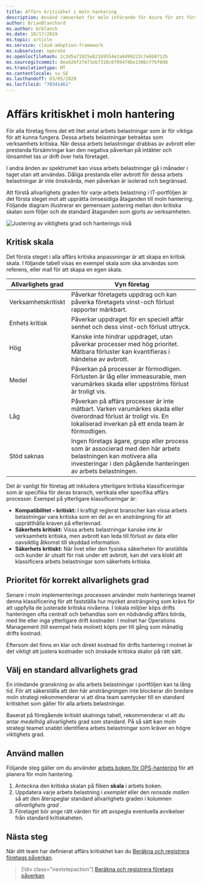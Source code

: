 ```yaml
---
title: Affärs kritiskhet i moln hantering
description: Använd ramverket för moln införande för Azure för att förstå arbets Belastningens kritiskahet och förhindra negativ inverkan på intäkter och lönsamhet.
author: BrianBlanchard
ms.author: brblanch
ms.date: 10/17/2019
ms.topic: article
ms.service: cloud-adoption-framework
ms.subservice: operate
ms.openlocfilehash: 2c3d5a71025e821b9554e2a8d99223c7e6b0712b
ms.sourcegitcommit: 0ea426f2f471eb7310c6f09478be1306cf7bf0d8
ms.translationtype: MT
ms.contentlocale: sv-SE
ms.lasthandoff: 03/05/2020
ms.locfileid: "78341461"
---
```

# <a name="business-criticality-in-cloud-management"></a>Affärs kritiskhet i moln hantering

För alla företag finns det ett litet antal arbets belastningar som är för viktiga för att kunna fungera. Dessa arbets belastningar betraktas som verksamhets kritiska. När dessa arbets belastningar drabbas av avbrott eller prestanda försämringar kan den negativa påverkan på intäkter och lönsamhet tas ur drift över hela företaget.

I andra änden av spektrumet kan vissa arbets belastningar gå i månader i taget utan att användas. Dåliga prestanda eller avbrott för dessa arbets belastningar är inte önskvärda, men påverkan är isolerad och begränsad.

Att förstå allvarlighets graden för varje arbets belastning i IT-portföljen är det första steget mot att upprätta ömsesidiga åtaganden till moln hantering.
Följande diagram illustrerar en gemensam justering mellan den kritiska skalan som följer och de standard åtaganden som gjorts av verksamheten.

![Justering av viktighets grad och hanterings nivå](../../_images/manage/cloud-criticality-alignment.png)

## <a name="criticality-scale"></a>Kritisk skala

Det första steget i alla affärs kritiska anpassningar är att skapa en kritisk skala. I följande tabell visas en exempel skala som ska användas som referens, eller mall för att skapa en egen skala.

| Allvarlighets grad | Vyn företag |
| --------- | --------- |
| Verksamhetskritiskt |  Påverkar företagets uppdrag och kan påverka företagets vinst-och förlust rapporter märkbart. |
| Enhets kritisk | Påverkar uppdraget för en speciell affär senhet och dess vinst-och förlust uttryck. |
| Hög | Kanske inte hindrar uppdraget, utan påverkar processer med hög prioritet. Mätbara förluster kan kvantifieras i händelse av avbrott. |
| Medel | Påverkan på processer är förmodligen. Förlusten är låg eller immeasurable, men varumärkes skada eller uppströms förlust är troligt vis. |
| Låg | Påverkan på affärs processer är inte mätbart. Varken varumärkes skada eller överordnad förlust är troligt vis. En lokaliserad inverkan på ett enda team är förmodligen. |
| Stöd saknas | Ingen företags ägare, grupp eller process som är associerad med den här arbets belastningen kan motivera alla investeringar i den pågående hanteringen av arbets belastningen. |

Det är vanligt för företag att inkludera ytterligare kritiska klassificeringar som är specifika för deras bransch, vertikala eller specifika affärs processer. Exempel på ytterligare klassificeringar är:

- **Kompatibilitet – kritiskt:** I kraftigt reglerat branscher kan vissa arbets belastningar vara kritiska som en del av en ansträngning för att upprätthålla kraven på efterlevnad.
- **Säkerhets kritiskt:** Vissa arbets belastningar kanske inte är verksamhets kritiska, men avbrott kan leda till förlust av data eller oavsiktlig åtkomst till skyddad information.
- **Säkerhets kritiskt:** När livet eller den fysiska säkerheten för anställda och kunder är utsatt för risk under ett avbrott, kan det vara klokt att klassificera arbets belastningar som säkerhets kritiska.

## <a name="importance-of-accurate-criticality"></a>Prioritet för korrekt allvarlighets grad

Senare i moln implementerings processen använder moln hanterings teamet denna klassificering för att fastställa hur mycket ansträngning som krävs för att uppfylla de justerade kritiska nivåerna. I lokala miljöer köps drifts hanteringen ofta centralt och behandlas som en nödvändig affärs börda, med lite eller inga ytterligare drift kostnader. I molnet har Operations Management (till exempel hela molnet) köpts per till gång som månatlig drifts kostnad.

Eftersom det finns en klar och direkt kostnad för drifts hantering i molnet är det viktigt att justera kostnader och önskade kritiska skalor på rätt sätt.

## <a name="select-a-default-criticality"></a>Välj en standard allvarlighets grad

En inledande granskning av alla arbets belastningar i portföljen kan ta lång tid. För att säkerställa att den här ansträngningen inte blockerar din bredare moln strategi rekommenderar vi att dina team samtycker till en standard kritiskhet som gäller för alla arbets belastningar.

Baserat på föregående kritiskt skalnings tabell, rekommenderar vi att du antar *medelhög* allvarlighets grad som standard. På så sätt kan moln strategi teamet snabbt identifiera arbets belastningar som kräver en högre viktighets grad.

## <a name="use-the-template"></a>Använd mallen

Följande steg gäller om du använder [arbets boken för OPS-hantering](https://raw.githubusercontent.com/microsoft/CloudAdoptionFramework/master/manage/opsmanagementworkbook.xlsx) för att planera för moln hantering.

1. Anteckna den kritiska skalan på fliken **skala** i arbets boken.
2. Uppdatera varje arbets belastning i *exemplet* eller den *rensade mallen* så att den återspeglar standard allvarlighets graden i kolumnen *allvarlighets grad* .
3. Företaget bör ange rätt värden för att avspegla eventuella avvikelser från standard kritiskaheten.

## <a name="next-steps"></a>Nästa steg

När ditt team har definierat affärs kritiskhet kan du [Beräkna och registrera företags påverkan](./impact.md).

> [!div class="nextstepaction"]
> [Beräkna och registrera företags påverkan](./impact.md)
